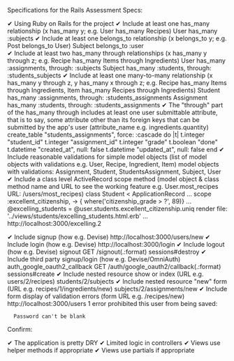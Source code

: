 Specifications for the Rails Assessment
Specs:

 ✔︎ Using Ruby on Rails for the project
 ✔︎  Include at least one has_many relationship (x has_many y; e.g. User has_many Recipes)
      User has_many :subjects
 ✔︎  Include at least one belongs_to relationship (x belongs_to y; e.g. Post belongs_to User)
      Subject belongs_to :user      
 ✔︎  Include at least two has_many through relationships (x has_many y through z; e.g. Recipe has_many Items through Ingredients)
      User has_many :assignments, through: :subjects
      Subject has_many :students, through: :students_subjects
 ✔︎  Include at least one many-to-many relationship (x has_many y through z, y has_many x through z; e.g. Recipe has_many Items through Ingredients, Item has_many Recipes through Ingredients)
      Student has_many :assignments, through: :students_assignments
      Assignment has_many :students, through: :students_assignments
 ✔︎  The "through" part of the has_many through includes at least one user submittable attribute, that is to say, some attribute other than its foreign keys that can be submitted by the app's user (attribute_name e.g. ingredients.quantity)
     create_table "students_assignments", force: :cascade do |t|
       t.integer "student_id"
       t.integer "assignment_id"
       t.integer "grade"
       t.boolean "done"
       t.datetime "created_at", null: false
       t.datetime "updated_at", null: false
     end
 ✔︎  Include reasonable validations for simple model objects (list of model objects with validations e.g. User, Recipe, Ingredient, Item)
      model objects with validations:
      Assignment, Student, StudentsAssignment, Subject, User
 ✔︎  Include a class level ActiveRecord scope method (model object & class method name and URL to see the working feature e.g. User.most_recipes URL: /users/most_recipes)
      class Student < ApplicationRecord
      ...
      scope :excellent_citizenship, -> { where('citizenship_grade > ?', 89)}
      ...
      @excelling_students = @user.students.excellent_citizenship.uniq
      render file: '../views/students/excelling_students.html.erb'
      ...
      http://localhost:3000/excelling.2

 ✔︎ Include signup (how e.g. Devise)
      http://localhost:3000/users/new
 ✔︎  Include login (how e.g. Devise)
      http://localhost:3000/login
 ✔︎ Include logout (how e.g. Devise)
      signout GET    /signout(.:format)     sessions#destroy
 ✔︎  Include third party signup/login (how e.g. Devise/OmniAuth)
      auth_google_oauth2_callback GET    /auth/google_oauth2/callback(.:format)       sessions#create
 ✔︎  Include nested resource show or index (URL e.g. users/2/recipes)
      students/2/subjects
 ✔︎  Include nested resource "new" form (URL e.g. recipes/1/ingredients/new)
      subjects/2/assignments/new
 ✔︎  Include form display of validation errors (form URL e.g. /recipes/new)
      http://localhost:3000/users
      1 error prohibited this user from being saved:

      Password can't be blank
Confirm:

 ✔︎  The application is pretty DRY
 ✔︎  Limited logic in controllers
 ✔︎  Views use helper methods if appropriate
 ✔︎  Views use partials if appropriate
